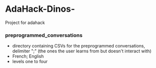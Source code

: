 # AdaHack-Dinos-
Project for adahack

### preprogrammed_conversations 
- directory containing CSVs for the preprogrammed conversations, delimiter ";" (the ones the user learns from but doesn't interact with)
- French; English
- levels one to four
